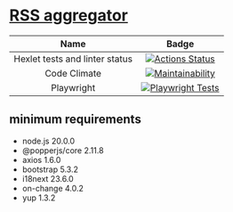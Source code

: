 # [RSS aggregator](https://rss-aggregtor-al-shvets.vercel.app/)

Name | Badge
:-----: | :----:
Hexlet tests and linter status | [![Actions Status](https://github.com/aleksei-shvets/frontend-project-11/actions/workflows/hexlet-check.yml/badge.svg)](https://github.com/aleksei-shvets/frontend-project-11/actions)
Code Climate | [![Maintainability](https://api.codeclimate.com/v1/badges/67e0356c794b61de0645/maintainability)](https://codeclimate.com/github/aleksei-shvets/frontend-project-11/maintainability)
Playwright | [![Playwright Tests](https://github.com/aleksei-shvets/frontend-project-11/actions/workflows/playwright.yml/badge.svg)](https://github.com/aleksei-shvets/frontend-project-11/actions/workflows/playwright.yml)

## minimum requirements

* node.js 20.0.0
* @popperjs/core 2.11.8
* axios 1.6.0
* bootstrap 5.3.2
* i18next 23.6.0
* on-change 4.0.2
* yup 1.3.2
